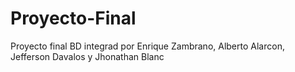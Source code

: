 # Proyecto-Final
Proyecto final BD integrad por Enrique Zambrano, Alberto Alarcon, Jefferson Davalos y Jhonathan Blanc
